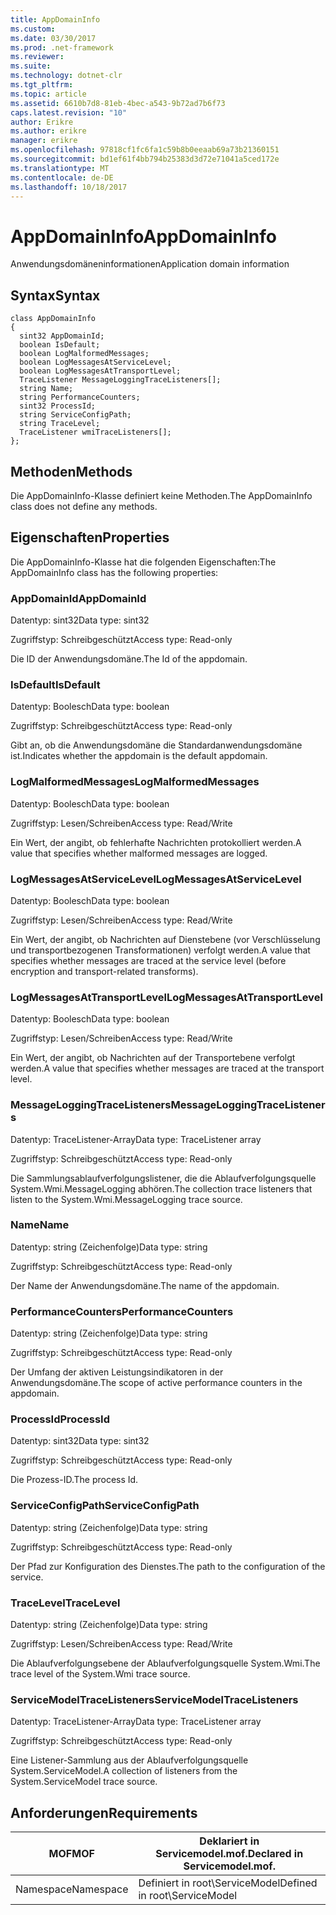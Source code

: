 ```yaml
---
title: AppDomainInfo
ms.custom: 
ms.date: 03/30/2017
ms.prod: .net-framework
ms.reviewer: 
ms.suite: 
ms.technology: dotnet-clr
ms.tgt_pltfrm: 
ms.topic: article
ms.assetid: 6610b7d8-81eb-4bec-a543-9b72ad7b6f73
caps.latest.revision: "10"
author: Erikre
ms.author: erikre
manager: erikre
ms.openlocfilehash: 97818cf1fc6fa1c59b8b0eeaab69a73b21360151
ms.sourcegitcommit: bd1ef61f4bb794b25383d3d72e71041a5ced172e
ms.translationtype: MT
ms.contentlocale: de-DE
ms.lasthandoff: 10/18/2017
---
```

# <a name="appdomaininfo"></a><span data-ttu-id="fe677-102">AppDomainInfo</span><span class="sxs-lookup"><span data-stu-id="fe677-102">AppDomainInfo</span></span>
<span data-ttu-id="fe677-103">Anwendungsdomäneninformationen</span><span class="sxs-lookup"><span data-stu-id="fe677-103">Application domain information</span></span>  
  
## <a name="syntax"></a><span data-ttu-id="fe677-104">Syntax</span><span class="sxs-lookup"><span data-stu-id="fe677-104">Syntax</span></span>  
  
```  
class AppDomainInfo  
{  
  sint32 AppDomainId;  
  boolean IsDefault;  
  boolean LogMalformedMessages;  
  boolean LogMessagesAtServiceLevel;  
  boolean LogMessagesAtTransportLevel;  
  TraceListener MessageLoggingTraceListeners[];  
  string Name;  
  string PerformanceCounters;  
  sint32 ProcessId;  
  string ServiceConfigPath;  
  string TraceLevel;  
  TraceListener wmiTraceListeners[];  
};  
```  
  
## <a name="methods"></a><span data-ttu-id="fe677-105">Methoden</span><span class="sxs-lookup"><span data-stu-id="fe677-105">Methods</span></span>  
 <span data-ttu-id="fe677-106">Die AppDomainInfo-Klasse definiert keine Methoden.</span><span class="sxs-lookup"><span data-stu-id="fe677-106">The AppDomainInfo class does not define any methods.</span></span>  
  
## <a name="properties"></a><span data-ttu-id="fe677-107">Eigenschaften</span><span class="sxs-lookup"><span data-stu-id="fe677-107">Properties</span></span>  
 <span data-ttu-id="fe677-108">Die AppDomainInfo-Klasse hat die folgenden Eigenschaften:</span><span class="sxs-lookup"><span data-stu-id="fe677-108">The AppDomainInfo class has the following properties:</span></span>  
  
### <a name="appdomainid"></a><span data-ttu-id="fe677-109">AppDomainId</span><span class="sxs-lookup"><span data-stu-id="fe677-109">AppDomainId</span></span>  
 <span data-ttu-id="fe677-110">Datentyp: sint32</span><span class="sxs-lookup"><span data-stu-id="fe677-110">Data type: sint32</span></span>  
  
 <span data-ttu-id="fe677-111">Zugriffstyp: Schreibgeschützt</span><span class="sxs-lookup"><span data-stu-id="fe677-111">Access type: Read-only</span></span>  
  
 <span data-ttu-id="fe677-112">Die ID der Anwendungsdomäne.</span><span class="sxs-lookup"><span data-stu-id="fe677-112">The Id of the appdomain.</span></span>  
  
### <a name="isdefault"></a><span data-ttu-id="fe677-113">IsDefault</span><span class="sxs-lookup"><span data-stu-id="fe677-113">IsDefault</span></span>  
 <span data-ttu-id="fe677-114">Datentyp: Boolesch</span><span class="sxs-lookup"><span data-stu-id="fe677-114">Data type: boolean</span></span>  
  
 <span data-ttu-id="fe677-115">Zugriffstyp: Schreibgeschützt</span><span class="sxs-lookup"><span data-stu-id="fe677-115">Access type: Read-only</span></span>  
  
 <span data-ttu-id="fe677-116">Gibt an, ob die Anwendungsdomäne die Standardanwendungsdomäne ist.</span><span class="sxs-lookup"><span data-stu-id="fe677-116">Indicates whether the appdomain is the default appdomain.</span></span>  
  
### <a name="logmalformedmessages"></a><span data-ttu-id="fe677-117">LogMalformedMessages</span><span class="sxs-lookup"><span data-stu-id="fe677-117">LogMalformedMessages</span></span>  
 <span data-ttu-id="fe677-118">Datentyp: Boolesch</span><span class="sxs-lookup"><span data-stu-id="fe677-118">Data type: boolean</span></span>  
  
 <span data-ttu-id="fe677-119">Zugriffstyp: Lesen/Schreiben</span><span class="sxs-lookup"><span data-stu-id="fe677-119">Access type: Read/Write</span></span>  
  
 <span data-ttu-id="fe677-120">Ein Wert, der angibt, ob fehlerhafte Nachrichten protokolliert werden.</span><span class="sxs-lookup"><span data-stu-id="fe677-120">A value that specifies whether malformed messages are logged.</span></span>  
  
### <a name="logmessagesatservicelevel"></a><span data-ttu-id="fe677-121">LogMessagesAtServiceLevel</span><span class="sxs-lookup"><span data-stu-id="fe677-121">LogMessagesAtServiceLevel</span></span>  
 <span data-ttu-id="fe677-122">Datentyp: Boolesch</span><span class="sxs-lookup"><span data-stu-id="fe677-122">Data type: boolean</span></span>  
  
 <span data-ttu-id="fe677-123">Zugriffstyp: Lesen/Schreiben</span><span class="sxs-lookup"><span data-stu-id="fe677-123">Access type: Read/Write</span></span>  
  
 <span data-ttu-id="fe677-124">Ein Wert, der angibt, ob Nachrichten auf Dienstebene (vor Verschlüsselung und transportbezogenen Transformationen) verfolgt werden.</span><span class="sxs-lookup"><span data-stu-id="fe677-124">A value that specifies whether messages are traced at the service level (before encryption and transport-related transforms).</span></span>  
  
### <a name="logmessagesattransportlevel"></a><span data-ttu-id="fe677-125">LogMessagesAtTransportLevel</span><span class="sxs-lookup"><span data-stu-id="fe677-125">LogMessagesAtTransportLevel</span></span>  
 <span data-ttu-id="fe677-126">Datentyp: Boolesch</span><span class="sxs-lookup"><span data-stu-id="fe677-126">Data type: boolean</span></span>  
  
 <span data-ttu-id="fe677-127">Zugriffstyp: Lesen/Schreiben</span><span class="sxs-lookup"><span data-stu-id="fe677-127">Access type: Read/Write</span></span>  
  
 <span data-ttu-id="fe677-128">Ein Wert, der angibt, ob Nachrichten auf der Transportebene verfolgt werden.</span><span class="sxs-lookup"><span data-stu-id="fe677-128">A value that specifies whether messages are traced at the transport level.</span></span>  
  
### <a name="messageloggingtracelisteners"></a><span data-ttu-id="fe677-129">MessageLoggingTraceListeners</span><span class="sxs-lookup"><span data-stu-id="fe677-129">MessageLoggingTraceListeners</span></span>  
 <span data-ttu-id="fe677-130">Datentyp: TraceListener-Array</span><span class="sxs-lookup"><span data-stu-id="fe677-130">Data type: TraceListener array</span></span>  
  
 <span data-ttu-id="fe677-131">Zugriffstyp: Schreibgeschützt</span><span class="sxs-lookup"><span data-stu-id="fe677-131">Access type: Read-only</span></span>  
  
 <span data-ttu-id="fe677-132">Die Sammlungsablaufverfolgungslistener, die die Ablaufverfolgungsquelle System.Wmi.MessageLogging abhören.</span><span class="sxs-lookup"><span data-stu-id="fe677-132">The collection trace listeners that listen to the System.Wmi.MessageLogging trace source.</span></span>  
  
### <a name="name"></a><span data-ttu-id="fe677-133">Name</span><span class="sxs-lookup"><span data-stu-id="fe677-133">Name</span></span>  
 <span data-ttu-id="fe677-134">Datentyp: string (Zeichenfolge)</span><span class="sxs-lookup"><span data-stu-id="fe677-134">Data type: string</span></span>  
  
 <span data-ttu-id="fe677-135">Zugriffstyp: Schreibgeschützt</span><span class="sxs-lookup"><span data-stu-id="fe677-135">Access type: Read-only</span></span>  
  
 <span data-ttu-id="fe677-136">Der Name der Anwendungsdomäne.</span><span class="sxs-lookup"><span data-stu-id="fe677-136">The name of the appdomain.</span></span>  
  
### <a name="performancecounters"></a><span data-ttu-id="fe677-137">PerformanceCounters</span><span class="sxs-lookup"><span data-stu-id="fe677-137">PerformanceCounters</span></span>  
 <span data-ttu-id="fe677-138">Datentyp: string (Zeichenfolge)</span><span class="sxs-lookup"><span data-stu-id="fe677-138">Data type: string</span></span>  
  
 <span data-ttu-id="fe677-139">Zugriffstyp: Schreibgeschützt</span><span class="sxs-lookup"><span data-stu-id="fe677-139">Access type: Read-only</span></span>  
  
 <span data-ttu-id="fe677-140">Der Umfang der aktiven Leistungsindikatoren in der Anwendungsdomäne.</span><span class="sxs-lookup"><span data-stu-id="fe677-140">The scope of active performance counters in the appdomain.</span></span>  
  
### <a name="processid"></a><span data-ttu-id="fe677-141">ProcessId</span><span class="sxs-lookup"><span data-stu-id="fe677-141">ProcessId</span></span>  
 <span data-ttu-id="fe677-142">Datentyp: sint32</span><span class="sxs-lookup"><span data-stu-id="fe677-142">Data type: sint32</span></span>  
  
 <span data-ttu-id="fe677-143">Zugriffstyp: Schreibgeschützt</span><span class="sxs-lookup"><span data-stu-id="fe677-143">Access type: Read-only</span></span>  
  
 <span data-ttu-id="fe677-144">Die Prozess-ID.</span><span class="sxs-lookup"><span data-stu-id="fe677-144">The process Id.</span></span>  
  
### <a name="serviceconfigpath"></a><span data-ttu-id="fe677-145">ServiceConfigPath</span><span class="sxs-lookup"><span data-stu-id="fe677-145">ServiceConfigPath</span></span>  
 <span data-ttu-id="fe677-146">Datentyp: string (Zeichenfolge)</span><span class="sxs-lookup"><span data-stu-id="fe677-146">Data type: string</span></span>  
  
 <span data-ttu-id="fe677-147">Zugriffstyp: Schreibgeschützt</span><span class="sxs-lookup"><span data-stu-id="fe677-147">Access type: Read-only</span></span>  
  
 <span data-ttu-id="fe677-148">Der Pfad zur Konfiguration des Dienstes.</span><span class="sxs-lookup"><span data-stu-id="fe677-148">The path to the configuration of the service.</span></span>  
  
### <a name="tracelevel"></a><span data-ttu-id="fe677-149">TraceLevel</span><span class="sxs-lookup"><span data-stu-id="fe677-149">TraceLevel</span></span>  
 <span data-ttu-id="fe677-150">Datentyp: string (Zeichenfolge)</span><span class="sxs-lookup"><span data-stu-id="fe677-150">Data type: string</span></span>  
  
 <span data-ttu-id="fe677-151">Zugriffstyp: Lesen/Schreiben</span><span class="sxs-lookup"><span data-stu-id="fe677-151">Access type: Read/Write</span></span>  
  
 <span data-ttu-id="fe677-152">Die Ablaufverfolgungsebene der Ablaufverfolgungsquelle System.Wmi.</span><span class="sxs-lookup"><span data-stu-id="fe677-152">The trace level of the System.Wmi trace source.</span></span>  
  
### <a name="servicemodeltracelisteners"></a><span data-ttu-id="fe677-153">ServiceModelTraceListeners</span><span class="sxs-lookup"><span data-stu-id="fe677-153">ServiceModelTraceListeners</span></span>  
 <span data-ttu-id="fe677-154">Datentyp: TraceListener-Array</span><span class="sxs-lookup"><span data-stu-id="fe677-154">Data type: TraceListener array</span></span>  
  
 <span data-ttu-id="fe677-155">Zugriffstyp: Schreibgeschützt</span><span class="sxs-lookup"><span data-stu-id="fe677-155">Access type: Read-only</span></span>  
  
 <span data-ttu-id="fe677-156">Eine Listener-Sammlung aus der Ablaufverfolgungsquelle System.ServiceModel.</span><span class="sxs-lookup"><span data-stu-id="fe677-156">A collection of listeners from the System.ServiceModel trace source.</span></span>  
  
## <a name="requirements"></a><span data-ttu-id="fe677-157">Anforderungen</span><span class="sxs-lookup"><span data-stu-id="fe677-157">Requirements</span></span>  
  
|<span data-ttu-id="fe677-158">MOF</span><span class="sxs-lookup"><span data-stu-id="fe677-158">MOF</span></span>|<span data-ttu-id="fe677-159">Deklariert in Servicemodel.mof.</span><span class="sxs-lookup"><span data-stu-id="fe677-159">Declared in Servicemodel.mof.</span></span>|  
|---------|-----------------------------------|  
|<span data-ttu-id="fe677-160">Namespace</span><span class="sxs-lookup"><span data-stu-id="fe677-160">Namespace</span></span>|<span data-ttu-id="fe677-161">Definiert in root\ServiceModel</span><span class="sxs-lookup"><span data-stu-id="fe677-161">Defined in root\ServiceModel</span></span>|
